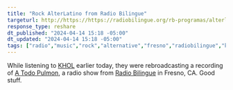 ```yaml
---
title: "Rock AlterLatino from Radio Bilingue"
targeturl: http://https://https://radiobilingue.org/rb-programas/alterlatino/
response_type: reshare
dt_published: "2024-04-14 15:18 -05:00"
dt_updated: "2024-04-14 15:18 -05:00"
tags: ["radio","music","rock","alternative","fresno","radiobilingue","khol"]
---
```


While listening to [KHOL](https://891khol.org/) earlier today, they were rebroadcasting a recording of [A Todo Pulmon](http://https://https://radiobilingue.org/rb-programas/alterlatino/), a radio show from [Radio Bilingue](https://https://radiobilingue.org/) in Fresno, CA. Good stuff. 